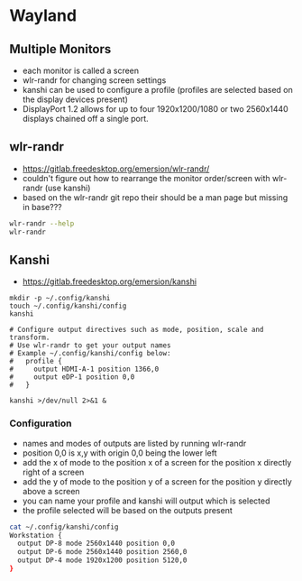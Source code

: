 # Wayland

## Multiple Monitors
* each monitor is called a screen
* wlr-randr for changing screen settings
* kanshi can be used to configure a profile (profiles are selected based on the display devices present)
* DisplayPort 1.2 allows for up to four 1920x1200/1080 or two 2560x1440 displays chained off a single port. 

## wlr-randr 
* https://gitlab.freedesktop.org/emersion/wlr-randr/
* couldn't figure out how to rearrange the monitor order/screen with wlr-randr (use kanshi)
* based on the wlr-randr git repo their should be a man page but missing in base???

```sh
wlr-randr --help
wlr-randr
```

## Kanshi
* https://gitlab.freedesktop.org/emersion/kanshi

```
mkdir -p ~/.config/kanshi
touch ~/.config/kanshi/config
kanshi
```


```
# Configure output directives such as mode, position, scale and transform.
# Use wlr-randr to get your output names
# Example ~/.config/kanshi/config below:
#   profile {
#     output HDMI-A-1 position 1366,0
#     output eDP-1 position 0,0
#   }

kanshi >/dev/null 2>&1 &
```

### Configuration
* names and modes of outputs are listed by running wlr-randr
* position 0,0 is x,y with origin 0,0 being the lower left
* add the x of mode to the position x of a screen for the position x directly right of a screen
* add the y of mode to the position y of a screen for the position y directly above a screen 
* you can name your profile and kanshi will output which is selected
* the profile selected will be based on the outputs present

```sh
cat ~/.config/kanshi/config
Workstation {
  output DP-8 mode 2560x1440 position 0,0
  output DP-6 mode 2560x1440 position 2560,0
  output DP-4 mode 1920x1200 position 5120,0 
}
```